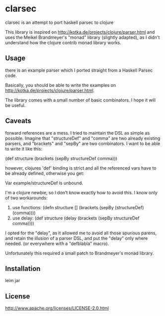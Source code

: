 # clarsec

clarsec is an attempt to port haskell parsec to clojure

This library is inspired on http://kotka.de/projects/clojure/parser.html and uses the Meikel Brandmeyer's "monad" library (slightly adapted), as I didn't understand how the clojure contrib monad
library works.

## Usage

there is an example parser which I ported straight from a Haskell Parsec code.

Basically, you should be able to write the examples on http://kotka.de/projects/clojure/parser.html.

The library comes with a small number of basic combinators. I hope it will be useful.

## Caveats

forward references are a mess. I tried to maintain the DSL as simple as possible. Imagine that "structureDef" and "comma" are two already existing
parsers, and "brackets" and "sepBy" are two combinators. I want to be able to write it like this:

  (def structure 
       (brackets (sepBy structureDef comma)))

however, clojures 'def' binding is strict and all the referenced vars have to be already defined, otherwise you get:

 Var example/structureDef is unbound.

I'm a clojure newbie, so I don't know exactly how to avoid this. I know only of two workarounds:

 1. use functions:   (defn structure [] (brackets (sepBy (structureDef) (comma))))
 2. use delay:       (def structure (delay (brackets (sepBy structureDef comma))))

I opted for the "delay", as it allowed me to avoid all those spurious parens, and retain the illusion of a parser DSL, and put the "delay" only where needed. (or everywhere
with a "defblabla" macro).

Unfortunately this required a small patch to Brandmeyer's monad library.

## Installation

leim jar

## License

http://www.apache.org/licenses/LICENSE-2.0.html
